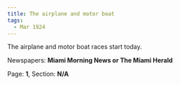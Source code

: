 ```yaml
---  
title: The airplane and motor boat  
tags:  
  - Mar 1924  
---  
```

  
The airplane and motor boat races start today.  
  
Newspapers: **Miami Morning News or The Miami Herald**  
  
Page: **1**, Section: **N/A** 
